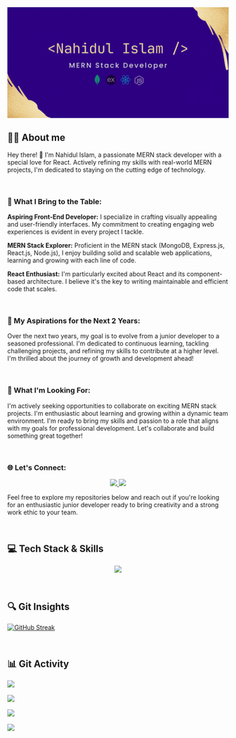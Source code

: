 <a href="https://www.linkedin.com/in/iamnahidul-islam/">
<img src="./Images/Banner/github-banner-gif2.gif" />
</a>

## 🙋‍♂️ About me

Hey there! 👋 I'm Nahidul Islam, a passionate MERN stack developer with a special love for React. Actively refining my skills with real-world MERN projects, I'm dedicated to staying on the cutting edge of technology.

<br>

### 🚀 What I Bring to the Table:

**Aspiring Front-End Developer:** I specialize in crafting visually appealing and user-friendly interfaces. My commitment to creating engaging web experiences is evident in every project I tackle.

**MERN Stack Explorer:** Proficient in the MERN stack (MongoDB, Express.js, React.js, Node.js), I enjoy building solid and scalable web applications, learning and growing with each line of code.

**React Enthusiast:** I'm particularly excited about React and its component-based architecture. I believe it's the key to writing maintainable and efficient code that scales.

<br>

### 🌟 My Aspirations for the Next 2 Years:

Over the next two years, my goal is to evolve from a junior developer to a seasoned professional. I'm dedicated to continuous learning, tackling challenging projects, and refining my skills to contribute at a higher level. I'm thrilled about the journey of growth and development ahead!

<br>

### 💼 What I'm Looking For:

I'm actively seeking opportunities to collaborate on exciting MERN stack projects. I'm enthusiastic about learning and growing within a dynamic team environment. I'm ready to bring my skills and passion to a role that aligns with my goals for professional development. Let's collaborate and build something great together!

<br>

### 🌐 Let's Connect:

<p align="center">
  <a href="https://www.linkedin.com/in/iamnahidul-islam/" target="_blank">
    <img src="https://skillicons.dev/icons?i=linkedin" />
  </a>
  <a href="https://twitter.com/nahidul_fahim_" target="_blank">
    <img src="https://skillicons.dev/icons?i=twitter" />
  </a>
</p>

Feel free to explore my repositories below and reach out if you're looking for an enthusiastic junior developer ready to bring creativity and a strong work ethic to your team.

<br>

## 💻 Tech Stack & Skills

<p align="center">
    <img src="https://skillicons.dev/icons?i=js,react,nodejs,express,mongodb,tailwind,css,html,firebase,figma" />
</p>

<br>

## 🔍 Git Insights
[![GitHub Streak](https://github-readme-streak-stats.herokuapp.com?user=nahidul-fahim&theme=shades-of-purple&hide_border=true&date_format=M%20j%5B%2C%20Y%5D&card_width=800)](https://git.io/streak-stats)

<br>

## 📊 Git Activity

<div align="center>

<img src="http://github-profile-summary-cards.vercel.app/api/cards/repos-per-language?username=nahidul-fahim&theme=shades_of_purple" width="400"> </img>

<img src="http://github-profile-summary-cards.vercel.app/api/cards/most-commit-language?username=nahidul-fahim&theme=shades_of_purple" width="400"> </img>

<img src="http://github-profile-summary-cards.vercel.app/api/cards/stats?username=nahidul-fahim&theme=shades_of_purple" width="400"> </img>

<img src="http://github-profile-summary-cards.vercel.app/api/cards/productive-time?username=nahidul-fahim&theme=shades_of_purple&utcOffset=8" width="400"> </img>

<img src="http://github-profile-summary-cards.vercel.app/api/cards/profile-details?username=nahidul-fahim&theme=shades_of_purple" width="900"> </img>
</div>